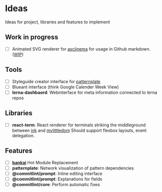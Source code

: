 # Ideas

Ideas for project, libraries and features to implement

## Work in progress

* [ ] Animated SVG renderer for [asciinema](https://github.com/asciinema/asciinema-player) for usage in Github markdown. ([WIP](https://github.com/marionebl/asciicast-to-svg/tree/feat/terminal-sequences))

## Tools

* [ ] Styleguide creator interface for [patternplate](https://github.com/sinnerschrader/patternplate)
* [ ] Blueant interface (think Google Calender Week View)
* [ ] **lerna-dashbaord**: Webinterface for meta information connected to lerna repos

## Libraries

* [ ] **react-term**: React renderer for terminals striking the middleground between [ink](https://github.com/vadimdemedes/ink) and [mylittledom](https://github.com/manaflair/mylittledom) Should support flexbox layouts, event delegation.

## Features

* [ ] [**bankai**](https://github.com/yoshuawuyts/bankai/issues/31) Hot Module Replacement
* [ ] **patternplate**: Network visualization of pattern dependencies
* [ ] **@commitlint/prompt**: Inline editing interface
* [ ] **@commitlint/prompt**: Explanations for fields
* [ ] **@commitlint/core**: Perform automatic fixes
